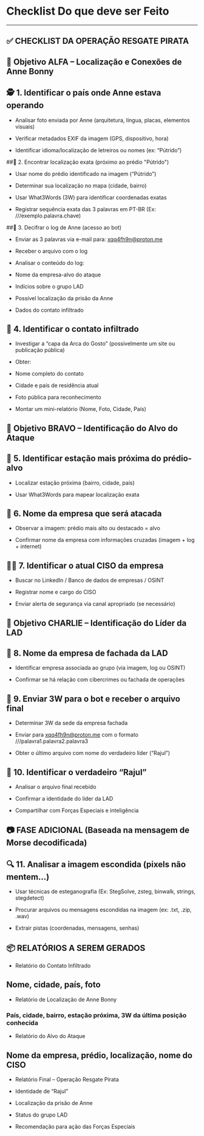 # Checklist Do que deve ser Feito

---

## ✅ CHECKLIST DA OPERAÇÃO RESGATE PIRATA
## 🎯 Objetivo ALFA – Localização e Conexões de Anne Bonny
## 🕵️ 1. Identificar o país onde Anne estava operando

- Analisar foto enviada por Anne (arquitetura, língua, placas, elementos visuais)

- Verificar metadados EXIF da imagem (GPS, dispositivo, hora)

- Identificar idioma/localização de letreiros ou nomes (ex: “Pútrido”)

##📍 2. Encontrar localização exata (próximo ao prédio "Pútrido")

- Usar nome do prédio identificado na imagem (“Pútrido”)

- Determinar sua localização no mapa (cidade, bairro)

- Usar What3Words (3W) para identificar coordenadas exatas

- Registrar sequência exata das 3 palavras em PT-BR (Ex: ///exemplo.palavra.chave)

##📁 3. Decifrar o log de Anne (acesso ao bot)

- Enviar as 3 palavras via e-mail para: xqq4fh9n@proton.me

- Receber o arquivo com o log

- Analisar o conteúdo do log:

- Nome da empresa-alvo do ataque

- Indícios sobre o grupo LAD

- Possível localização da prisão da Anne

- Dados do contato infiltrado

## 👤 4. Identificar o contato infiltrado

- Investigar a “capa da Arca do Gosto” (possivelmente um site ou publicação pública)

- Obter:

- Nome completo do contato

- Cidade e país de residência atual

- Foto pública para reconhecimento

- Montar um mini-relatório (Nome, Foto, Cidade, País)

## 🎯 Objetivo BRAVO – Identificação do Alvo do Ataque
## 🏢 5. Identificar estação mais próxima do prédio-alvo

- Localizar estação próxima (bairro, cidade, país)

- Usar What3Words para mapear localização exata

## 💼 6. Nome da empresa que será atacada

- Observar a imagem: prédio mais alto ou destacado = alvo

- Confirmar nome da empresa com informações cruzadas (imagem + log + internet)

## 👨‍💻 7. Identificar o atual CISO da empresa

- Buscar no LinkedIn / Banco de dados de empresas / OSINT

- Registrar nome e cargo do CISO

- Enviar alerta de segurança via canal apropriado (se necessário)

## 🎯 Objetivo CHARLIE – Identificação do Líder da LAD
## 🏢 8. Nome da empresa de fachada da LAD

- Identificar empresa associada ao grupo (via imagem, log ou OSINT)

- Confirmar se há relação com cibercrimes ou fachada de operações

## 🧩 9. Enviar 3W para o bot e receber o arquivo final

- Determinar 3W da sede da empresa fachada

- Enviar para xqq4fh9n@proton.me com o formato ///palavra1.palavra2.palavra3

- Obter o último arquivo com nome do verdadeiro líder (“Rajul”)

## 🧠 10. Identificar o verdadeiro “Rajul”

- Analisar o arquivo final recebido

- Confirmar a identidade do líder da LAD

- Compartilhar com Forças Especiais e inteligência

## 📷 FASE ADICIONAL (Baseada na mensagem de Morse decodificada)
## 🔍 11. Analisar a imagem escondida (pixels não mentem...)

- Usar técnicas de esteganografia (Ex: StegSolve, zsteg, binwalk, strings, stegdetect)

- Procurar arquivos ou mensagens escondidas na imagem (ex: .txt, .zip, .wav)

- Extrair pistas (coordenadas, mensagens, senhas)

## 📦 RELATÓRIOS A SEREM GERADOS

- Relatório do Contato Infiltrado

## Nome, cidade, país, foto

- Relatório de Localização de Anne Bonny

### País, cidade, bairro, estação próxima, 3W da última posição conhecida

- Relatório do Alvo do Ataque

## Nome da empresa, prédio, localização, nome do CISO

- Relatório Final – Operação Resgate Pirata

- Identidade de “Rajul”

- Localização da prisão de Anne

- Status do grupo LAD

- Recomendação para ação das Forças Especiais
